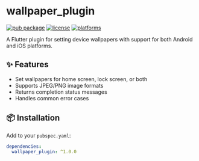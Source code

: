 # wallpaper_plugin  

[![pub package](https://img.shields.io/pub/v/wallpaper_plugin.svg)](https://pub.dev/packages/wallpaper_plugin)
[![license](https://img.shields.io/badge/license-MIT-blue.svg)](https://github.com/your/repo/blob/main/LICENSE)
[![platforms](https://img.shields.io/badge/platforms-Android%20%7C%20iOS-blue)](https://flutter.dev)

A Flutter plugin for setting device wallpapers with support for both Android and iOS platforms.

## ✨ Features  
- Set wallpapers for home screen, lock screen, or both  
- Supports JPEG/PNG image formats  
- Returns completion status messages  
- Handles common error cases  

## 📦 Installation  

Add to your `pubspec.yaml`:
```yaml
dependencies:
  wallpaper_plugin: ^1.0.0